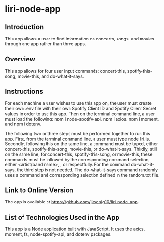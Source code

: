 # liri-node-app

## Introduction
This app allows a user to find information on concerts, songs. and movies through one app rather than three apps.

## Overview
This app allows for four user input commands: concert-this, spotify-this-song, movie-this, and do-what-it-says.

## Instructions
For each machine a user wishes to use this app on, the user must create their own .env file with their own Spotify Client ID and Spotify Client Secret values in order to use this app. Then on the terminal command line, a user must load the following: npm i node-spotify-api, npm i axios, npm i moment, and npm i dotenv.

The following two or three steps must be performed together to run this app. First, from the terminal command line, a user must type node liri.js. Secondly, following this on the same line, a command must be typed, either concert-this, spotify-this-song, movie-this, or do-what-it-says. Thirdly, still on the same line, for concert-this, spotify-this-song, or movie-this, these commands must be followed by the corresponding command selection, either <artist/band name>, <song name>, or <movie name> respectfully.  For the command do-what-it-says, the third step is not needed.  The do-what-it-says command randomly uses a command and corresponding selection defined in the random.txt file.

## Link to Online Version
The app is available at https://github.com/jkoenig19/liri-node-app.

## List of Technologies Used in the App
This app is a Node application built with JavaScript.  It uses the axios, moment, fs, node-spotify-api, and dotenv packages.

